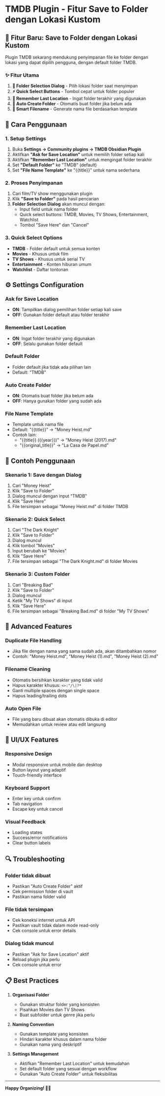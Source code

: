 # TMDB Plugin - Fitur Save to Folder dengan Lokasi Kustom

## 🎯 Fitur Baru: Save to Folder dengan Lokasi Kustom

Plugin TMDB sekarang mendukung penyimpanan file ke folder dengan lokasi yang dapat dipilih pengguna, dengan default folder TMDB.

### ✨ Fitur Utama

1. **📁 Folder Selection Dialog** - Pilih lokasi folder saat menyimpan
2. **⚡ Quick Select Buttons** - Tombol cepat untuk folder populer
3. **💾 Remember Last Location** - Ingat folder terakhir yang digunakan
4. **🔄 Auto Create Folder** - Otomatis buat folder jika belum ada
5. **📝 Smart Filename** - Generate nama file berdasarkan template

## 🚀 Cara Penggunaan

### 1. Setup Settings
1. Buka **Settings → Community plugins → TMDB Obsidian Plugin**
2. Aktifkan **"Ask for Save Location"** untuk memilih folder setiap kali
3. Aktifkan **"Remember Last Location"** untuk mengingat folder terakhir
4. Set **"Default Folder"** ke "TMDB" (default)
5. Set **"File Name Template"** ke "{{title}}" untuk nama sederhana

### 2. Proses Penyimpanan
1. Cari film/TV show menggunakan plugin
2. Klik **"Save to Folder"** pada hasil pencarian
3. **Folder Selection Dialog** akan muncul dengan:
   - Input field untuk nama folder
   - Quick select buttons: TMDB, Movies, TV Shows, Entertainment, Watchlist
   - Tombol "Save Here" dan "Cancel"

### 3. Quick Select Options
- **TMDB** - Folder default untuk semua konten
- **Movies** - Khusus untuk film
- **TV Shows** - Khusus untuk serial TV
- **Entertainment** - Konten hiburan umum
- **Watchlist** - Daftar tontonan

## ⚙️ Settings Configuration

### Ask for Save Location
- **ON**: Tampilkan dialog pemilihan folder setiap kali save
- **OFF**: Gunakan folder default atau folder terakhir

### Remember Last Location
- **ON**: Ingat folder terakhir yang digunakan
- **OFF**: Selalu gunakan folder default

### Default Folder
- Folder default jika tidak ada pilihan lain
- Default: "TMDB"

### Auto Create Folder
- **ON**: Otomatis buat folder jika belum ada
- **OFF**: Hanya gunakan folder yang sudah ada

### File Name Template
- Template untuk nama file
- Default: "{{title}}" → "Money Heist.md"
- Contoh lain:
  - "{{title}} ({{year}})" → "Money Heist (2017).md"
  - "{{original_title}}" → "La Casa de Papel.md"

## 📝 Contoh Penggunaan

### Skenario 1: Save dengan Dialog
1. Cari "Money Heist"
2. Klik "Save to Folder"
3. Dialog muncul dengan input "TMDB"
4. Klik "Save Here"
5. File tersimpan sebagai "Money Heist.md" di folder TMDB

### Skenario 2: Quick Select
1. Cari "The Dark Knight"
2. Klik "Save to Folder"
3. Dialog muncul
4. Klik tombol "Movies"
5. Input berubah ke "Movies"
6. Klik "Save Here"
7. File tersimpan sebagai "The Dark Knight.md" di folder Movies

### Skenario 3: Custom Folder
1. Cari "Breaking Bad"
2. Klik "Save to Folder"
3. Dialog muncul
4. Ketik "My TV Shows" di input
5. Klik "Save Here"
6. File tersimpan sebagai "Breaking Bad.md" di folder "My TV Shows"

## 🔧 Advanced Features

### Duplicate File Handling
- Jika file dengan nama yang sama sudah ada, akan ditambahkan nomor
- Contoh: "Money Heist.md", "Money Heist (1).md", "Money Heist (2).md"

### Filename Cleaning
- Otomatis bersihkan karakter yang tidak valid
- Hapus karakter khusus: `<>:"/\|?*`
- Ganti multiple spaces dengan single space
- Hapus leading/trailing dots

### Auto Open File
- File yang baru dibuat akan otomatis dibuka di editor
- Memudahkan untuk review atau edit langsung

## 🎨 UI/UX Features

### Responsive Design
- Modal responsive untuk mobile dan desktop
- Button layout yang adaptif
- Touch-friendly interface

### Keyboard Support
- Enter key untuk confirm
- Tab navigation
- Escape key untuk cancel

### Visual Feedback
- Loading states
- Success/error notifications
- Clear button labels

## 🔍 Troubleshooting

### Folder tidak dibuat
- Pastikan "Auto Create Folder" aktif
- Cek permission folder di vault
- Pastikan nama folder valid

### File tidak tersimpan
- Cek koneksi internet untuk API
- Pastikan vault tidak dalam mode read-only
- Cek console untuk error details

### Dialog tidak muncul
- Pastikan "Ask for Save Location" aktif
- Reload plugin jika perlu
- Cek console untuk error

## 📋 Best Practices

1. **Organisasi Folder**
   - Gunakan struktur folder yang konsisten
   - Pisahkan Movies dan TV Shows
   - Buat subfolder untuk genre jika perlu

2. **Naming Convention**
   - Gunakan template yang konsisten
   - Hindari karakter khusus dalam nama folder
   - Gunakan nama yang deskriptif

3. **Settings Management**
   - Aktifkan "Remember Last Location" untuk kemudahan
   - Set default folder yang sesuai dengan workflow
   - Gunakan "Auto Create Folder" untuk fleksibilitas

---

**Happy Organizing! 📁✨**
